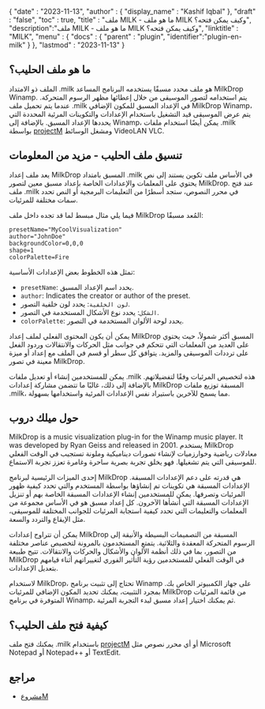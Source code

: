 {
  "date" : "2023-11-13",
  "author" : {
    "display_name" : "Kashif Iqbal"
},
  "draft" : "false",
  "toc" : true,
  "title" : "ملف MILK - ما هو ملف MILK وكيف يمكن فتحه؟",
  "description":"ملف MILK - ما هو ملف MILK وكيف يمكن فتحه؟",
  "linktitle" : "MILK",
  "menu" : {
    "docs" : {
      "parent" : "plugin",
      "identifier":"plugin-en-milk"
}
},
  "lastmod" : "2023-11-13"
}

## ما هو ملف الحليب؟

الملف ذو الامتداد .milk هو ملف محدد مسبقًا يستخدمه البرنامج المساعد MilkDrop Winamp. يتم استخدامه لتصور الموسيقى من خلال إعطائها مظهر الرسوم المتحركة. عندما يتم تحميل ملف .milk في الإعداد المسبق للمكون الإضافي MilkDrop Winamp، يتم عرض الموسيقى قيد التشغيل باستخدام الإعدادات والتكوينات المرئية المحددة التي يحددها الإعداد المسبق. بالإضافة إلى Winamp، يمكن أيضًا استخدام ملفات .milk بواسطة [projectM](https://github.com/projectM-visualizer/projectm) ومشغل الوسائط VideoLAN VLC.


## تنسيق ملف الحليب - مزيد من المعلومات

يعد ملف إعداد MilkDrop المسبق بامتداد .milk في الأساس ملف تكوين يستند إلى نص يحتوي على المعلمات والإعدادات الخاصة بإعداد مسبق معين لتصور MilkDrop. عند فتح ملف .milk في محرر النصوص، ستجد أسطرًا من التعليمات البرمجية أو النص تحدد سمات مختلفة للمرئيات.

فيما يلي مثال مبسط لما قد تجده داخل ملف MilkDrop المُعد مسبقًا:

```plaintext
presetName="MyCoolVisualization"
author="JohnDoe"
backgroundColor=0,0,0
shape=1
colorPalette=Fire
```

تمثل هذه الخطوط بعض الإعدادات الأساسية:

- `presetName`: يحدد اسم الإعداد المسبق.
- `author`: Indicates the creator or author of the preset.
- `لون الخلفية`: يحدد لون خلفية التصور.
- `الشكل`: يحدد نوع الأشكال المستخدمة في التصور.
- `colorPalette`: يحدد لوحة الألوان المستخدمة في التصور.

يمكن أن يكون المحتوى الفعلي لملف إعداد MilkDrop المسبق أكثر شمولاً، حيث يحتوي على العديد من المعلمات التي تتحكم في جوانب مثل الحركات والانتقالات وردود الفعل على ترددات الموسيقى والمزيد. يتوافق كل سطر أو قسم في الملف مع إعداد أو ميزة معينة في تصور MilkDrop.

يمكن للمستخدمين إنشاء أو تعديل ملفات .milk هذه لتخصيص المرئيات وفقًا لتفضيلاتهم. بالإضافة إلى ذلك، غالبًا ما تتضمن مشاركة إعدادات MilkDrop المسبقة توزيع ملفات .milk، مما يسمح للآخرين باستيراد نفس الإعدادات المرئية واستخدامها بسهولة.

## حول ميلك دروب

MilkDrop is a music visualization plug-in for the Winamp music player. It was developed by Ryan Geiss and released in 2001. يستخدم MilkDrop معادلات رياضية وخوارزميات لإنشاء تصورات ديناميكية وملونة تستجيب في الوقت الفعلي للموسيقى التي يتم تشغيلها. فهو يخلق تجربة بصرية ساحرة وغامرة تعزز تجربة الاستماع.

إحدى الميزات الرئيسية لبرنامج MilkDrop هي قدرته على دعم الإعدادات المسبقة. الإعدادات المسبقة هي تكوينات تم إنشاؤها بواسطة المستخدم والتي تحدد كيفية ظهور المرئيات وتصرفها. يمكن للمستخدمين إنشاء الإعدادات المسبقة الخاصة بهم أو تنزيل الإعدادات المسبقة التي أنشأها الآخرون. كل إعداد مسبق هو في الأساس مجموعة من المعلمات والتعليمات التي تحدد كيفية استجابة المرئيات للجوانب المختلفة للموسيقى، مثل الإيقاع والتردد والسعة.

يمكن أن تتراوح إعدادات MilkDrop المسبقة من التصميمات البسيطة والأنيقة إلى الرسوم المتحركة المعقدة والثلاثية. يتمتع المستخدمون بالمرونة لتخصيص عناصر مختلفة من التصور، بما في ذلك أنظمة الألوان والأشكال والحركات والانتقالات. تتيح طبيعة MilkDrop في الوقت الفعلي للمستخدمين رؤية التأثير الفوري لتغييراتهم أثناء قيامهم بتعديل الإعدادات.

لاستخدام MilkDrop، تحتاج إلى تثبيت برنامج Winamp على جهاز الكمبيوتر الخاص بك. بمجرد التثبيت، يمكنك تحديد المكون الإضافي للمرئيات MilkDrop من قائمة المرئيات المتوفرة في برنامج Winamp، ثم يمكنك اختيار إعداد مسبق لبدء التجربة المرئية.

## كيفية فتح ملف الحليب؟

يمكنك فتح ملف .milk باستخدام [projectM](https://github.com/projectM-visualizer/projectm) أو أي محرر نصوص مثل Microsoft Notepad أو Notepad++ أو TextEdit.

## مراجع

 * [مشروعM](https://github.com/projectM-visualizer/projectm)